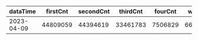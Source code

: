 |dataTime|firstCnt|secondCnt|thirdCnt|fourCnt|winCnt|vrate|wrate|
|-|-|-|-|-|-|-|-|
|2023-04-09|44809059|44394619|33461783|7506829|6657711|86.7%|14.1%|